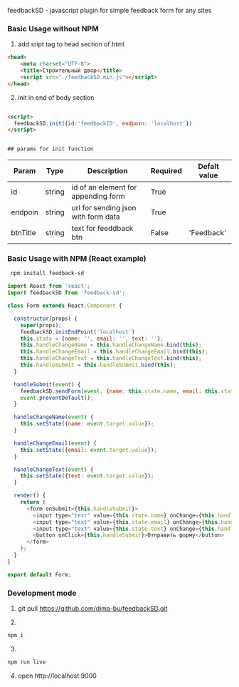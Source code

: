 feedbackSD - javascript plugin for simple feedback form for any sites

### Basic Usage without NPM
1) аdd sript tag to head section of html

```html
<head>
    <meta charset="UTF-8">
    <title>Строительный двор</title>
    <script src="./feedbackSD.min.js"></script>
</head>
```

2) init in end of body section

```html

<script>
  feedbackSD.init({id:'feedbackID', endpoin: 'localhost'})
</script>


## params for init function
```
| Param          	     | Type               | Description                         | Required  | Defalt value  |
|------------------------|--------------------|------------------------------------ | --------- |-------------- |
| id 	                 | string 	          | id of an element for appending form | True      |               |
| endpoin 	             | string 	          | url for sending json with form data | True      |               |
| btnTitle 	             | string 	          | text for feeddback btn              | False     | 'Feedback'    |


### Basic Usage with NPM (React example)


```javascript
 npm install feedback-sd
```

```javascript
import React from 'react';
import feedbackSD from 'feedback-sd';

class Form extends React.Component {

  constructor(props) {
    super(props);
    feedbackSD.initEndPoint('localhost')
    this.state = {name: '', email: '', text: ''};
    this.handleChangeName = this.handleChangeName.bind(this);
    this.handleChangeEmail = this.handleChangeEmail.bind(this);
    this.handleChangeText = this.handleChangeText.bind(this);
    this.handleSubmit = this.handleSubmit.bind(this);
  }

  handleSubmit(event) {
    feedbackSD.sendForm(event, {name: this.state.name, email: this.state.email, text: this.state.text})
    event.preventDefault();
  }

  handleChangeName(event) {
    this.setState({name: event.target.value});
  }

  handleChangeEmail(event) {
    this.setState({email: event.target.value});
  }

  handleChangeText(event) {
    this.setState({text: event.target.value});
  }

  render() {
    return (
      <form onSubmit={this.handleSubmit}>
        <input type="text" value={this.state.name} onChange={this.handleChangeName} />
        <input type="text" value={this.state.email} onChange={this.handleChangeEmail} />
        <input type="text" value={this.state.text} onChange={this.handleChangeText} />
        <button onClick={this.handleSubmit}>Отправить форму</button>
      </form>
    );
  }
}

export default Form;
```


### Development mode

1. git pull https://github.com/dima-bu/feedbackSD.git

2.
```javascript
npm i
```

3.
```javascript
npm run live
```
4. open http://localhost:9000
